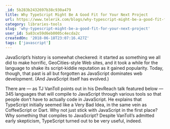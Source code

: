 ```yaml
---
_id: 5b283b2432697b38c930a479
title: Why TypeScript Might Be A Good Fit for Your Next Project
url: https://www.telerik.com/blogs/why-typescript-might-be-a-good-fit-for-your-next-project-video
category: libraries-tools
slug: 'why-typescript-might-be-a-good-fit-for-your-next-project'
user_id: 5a83ce59d6eb0005c4ecda2c
createdOn: '2018-06-18T23:07:16.427Z'
tags: ['javascript']
---
```


JavaScript’s history is somewhat checkered: it started as something we all did to make horrific, GeoCities-style Web sites, and it took a while for the language to shake its script-kiddie reputation as it gained popularity. Today, though, that past is all but forgotten as JavaScript dominates web development. (And JavaScript itself has evolved.)

There are — as TJ VanToll points out in his DevReach talk featured below — 345 languages that will compile to JavaScript through various tools so that people don’t have to actually code in JavaScript. He explains that TypeScript initially seemed like a Very Bad Idea, in the same vein as CoffeeScript or Dart. Why not just stick with JavaScript in the first place? Why something that compiles to JavaScript? Despite VanToll’s admitted early skepticism, TypeScript turned out to be very useful, indeed.

